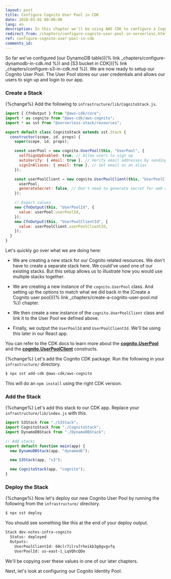 ```yaml
---
layout: post
title: Configure Cognito User Pool in CDK
date: 2018-03-01 00:00:00
lang: en
description: In this chapter we'll be using AWS CDK to configure a Cognito User Pool for our Serverless app using the cognito.UserPool and cognito.UserPoolClient constructs. We'll also be using the Serverless Stack Toolkit (SST) to make sure that we can deploy it alongside our Serverless Framework services.
redirect_from: /chapters/configure-cognito-user-pool-in-serverless.html
ref: configure-cognito-user-pool-in-cdk
comments_id: 
---
```


So far we've configured [our DynamoDB table]({% link _chapters/configure-dynamodb-in-cdk.md %}) and [S3 bucket in CDK]({% link _chapters/configure-s3-in-cdk.md %}). We are now ready to setup our Cognito User Pool. The User Pool stores our user credentials and allows our users to sign up and login to our app.

### Create a Stack

{%change%} Add the following to `infrastructure/lib/CognitoStack.js`.

``` javascript
import { CfnOutput } from "@aws-cdk/core";
import * as cognito from "@aws-cdk/aws-cognito";
import * as sst from "@serverless-stack/resources";

export default class CognitoStack extends sst.Stack {
  constructor(scope, id, props) {
    super(scope, id, props);

    const userPool = new cognito.UserPool(this, "UserPool", {
      selfSignUpEnabled: true, // Allow users to sign up
      autoVerify: { email: true }, // Verify email addresses by sending a verification code
      signInAliases: { email: true }, // Set email as an alias
    });

    const userPoolClient = new cognito.UserPoolClient(this, "UserPoolClient", {
      userPool,
      generateSecret: false, // Don't need to generate secret for web app running on browsers
    });

    // Export values
    new CfnOutput(this, "UserPoolId", {
      value: userPool.userPoolId,
    });
    new CfnOutput(this, "UserPoolClientId", {
      value: userPoolClient.userPoolClientId,
    });
  }
}
```

Let's quickly go over what we are doing here:

- We are creating a new stack for our Cognito related resources. We don't have to create a separate stack here. We could've used one of our existing stacks. But this setup allows us to illustrate how you would use multiple stacks together.

- We are creating a new instance of the `cognito.UserPool` class. And setting up the options to match what we did back in the [Create a Cognito user pool]({% link _chapters/create-a-cognito-user-pool.md %}) chapter.

- We then create a new instance of the `cognito.UserPoolClient` class and link it to the User Pool we defined above.

- Finally, we output the `UserPoolId` and `UserPoolClientId`. We'll be using this later in our React app.

You can refer to the CDK docs to learn more about the [**cognito.UserPool**](https://docs.aws.amazon.com/cdk/api/latest/docs/@aws-cdk_aws-cognito.UserPool.html) and the [**cognito.UserPoolClient**](https://docs.aws.amazon.com/cdk/api/latest/docs/@aws-cdk_aws-cognito.UserPoolClient.html) constructs.

{%change%} Let's add the Cognito CDK package. Run the following in your `infrastructure/` directory.

``` bash
$ npx sst add-cdk @aws-cdk/aws-cognito
```

This will do an `npm install` using the right CDK version.

### Add the Stack

{%change%} Let's add this stack to our CDK app. Replace your `infrastructure/lib/index.js` with this.

``` javascript
import S3Stack from "./S3Stack";
import CognitoStack from "./CognitoStack";
import DynamoDBStack from "./DynamoDBStack";

// Add stacks
export default function main(app) {
  new DynamoDBStack(app, "dynamodb");

  new S3Stack(app, "s3");

  new CognitoStack(app, "cognito");
}
```

### Deploy the Stack

{%change%} Now let's deploy our new Cognito User Pool by running the following from the `infrastructure/` directory.

``` bash
$ npx sst deploy
```

You should see something like this at the end of your deploy output.

``` bash
Stack dev-notes-infra-cognito
  Status: deployed
  Outputs:
    UserPoolClientId: 68clr7ilru7rheikb3g8gvgvfq
    UserPoolId: us-east-1_LqVQhcQDe
```

We'll be copying over these values in one of our later chapters.

Next, let's look at configuring our Cognito Identity Pool.
